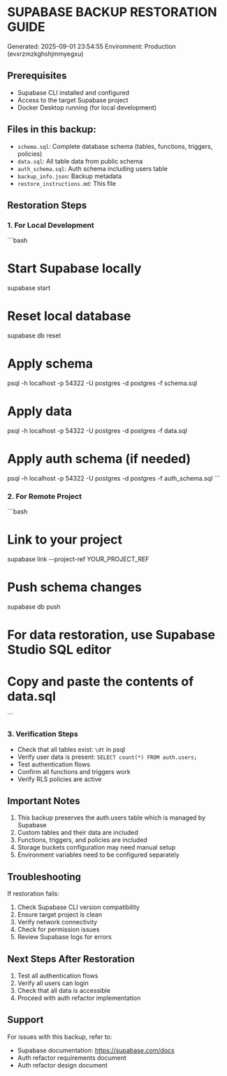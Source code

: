 # SUPABASE BACKUP RESTORATION GUIDE
Generated: 2025-09-01 23:54:55
Environment: Production (evxrzmzkghshjmmyegxu)

## Prerequisites
- Supabase CLI installed and configured
- Access to the target Supabase project
- Docker Desktop running (for local development)

## Files in this backup:
- `schema.sql`: Complete database schema (tables, functions, triggers, policies)
- `data.sql`: All table data from public schema
- `auth_schema.sql`: Auth schema including users table
- `backup_info.json`: Backup metadata
- `restore_instructions.md`: This file

## Restoration Steps

### 1. For Local Development
\`\`\`bash
# Start Supabase locally
supabase start

# Reset local database
supabase db reset

# Apply schema
psql -h localhost -p 54322 -U postgres -d postgres -f schema.sql

# Apply data
psql -h localhost -p 54322 -U postgres -d postgres -f data.sql

# Apply auth schema (if needed)
psql -h localhost -p 54322 -U postgres -d postgres -f auth_schema.sql
\`\`\`

### 2. For Remote Project
\`\`\`bash
# Link to your project
supabase link --project-ref YOUR_PROJECT_REF

# Push schema changes
supabase db push

# For data restoration, use Supabase Studio SQL editor
# Copy and paste the contents of data.sql
\`\`\`

### 3. Verification Steps
- Check that all tables exist: `\dt` in psql
- Verify user data is present: `SELECT count(*) FROM auth.users;`
- Test authentication flows
- Confirm all functions and triggers work
- Verify RLS policies are active

## Important Notes
1. This backup preserves the auth.users table which is managed by Supabase
2. Custom tables and their data are included
3. Functions, triggers, and policies are included
4. Storage buckets configuration may need manual setup
5. Environment variables need to be configured separately

## Troubleshooting
If restoration fails:
1. Check Supabase CLI version compatibility
2. Ensure target project is clean
3. Verify network connectivity
4. Check for permission issues
5. Review Supabase logs for errors

## Next Steps After Restoration
1. Test all authentication flows
2. Verify all users can login
3. Check that all data is accessible
4. Proceed with auth refactor implementation

## Support
For issues with this backup, refer to:
- Supabase documentation: https://supabase.com/docs
- Auth refactor requirements document
- Auth refactor design document
